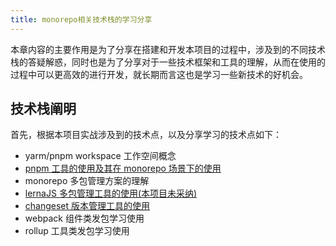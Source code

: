```yaml
---
title: monorepo相关技术栈的学习分享
---
```


本章内容的主要作用是为了分享在搭建和开发本项目的过程中，涉及到的不同技术栈的答疑解惑，同时也是为了分享对于一些技术框架和工具的理解，从而在使用的过程中可以更高效的进行开发，就长期而言这也是学习一些新技术的好机会。

## 技术栈阐明

首先，根据本项目实战涉及到的技术点，以及分享学习的技术点如下：

- yarm/pnpm workspace 工作空间概念
- [pnpm 工具的使用及其在 monorepo 场景下的使用](pnpm-monorepo.md)
- monorepo 多包管理方案的理解
- [lernaJS 多包管理工具的使用(本项目未采纳)](lerna.md)
- [changeset 版本管理工具的使用](changeset.md)
- webpack 组件类发包学习使用
- rollup 工具类发包学习使用
